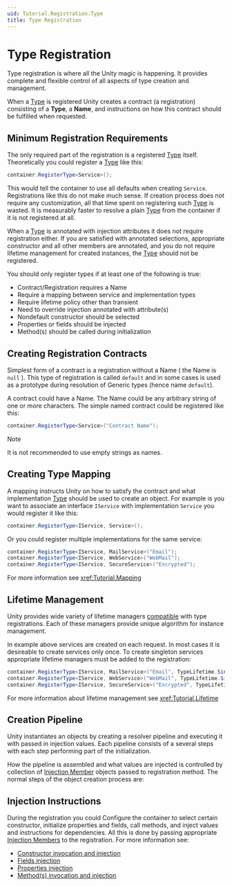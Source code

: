 ```yaml
---
uid: Tutorial.Registration.Type
title: Type Registration
---
```


# Type Registration

Type registration is where all the Unity magic is happening. It provides complete and flexible control of all aspects of type creation and management.

When a [Type](xref:System.Type) is registered Unity creates a contract (a registration) consisting of a **Type**, a **Name**, and instructions on how this contract should be fulfilled when requested.

## Minimum Registration Requirements

The only required part of the registration is a registered [Type](xref:System.Type) itself. Theoretically you could register a [Type](xref:System.Type) like this:

```cs
container.RegisterType<Service>();
```

This would tell the container to use all defaults when creating `Service`. Registrations like this do not make much sense. If creation process does not require any customization, all that time spent on registering such [Type](xref:System.Type) is wasted. It is measurably faster to resolve a plain [Type](xref:System.Type) from the container if it is not registered at all.

When a [Type](xref:System.Type) is annotated with injection attributes it does not require registration either. If you are satisfied with annotated selections, appropriate constructor and all other members are annotated, and you do not require lifetime management for created instances, the [Type](xref:System.Type) should not be registered.

You should only register types if at least one of the following is true:

* Contract/Registration requires a Name
* Require a mapping between service and implementation types
* Require lifetime policy other than transient
* Need to override injection annotated with attribute(s)
* Nondefault constructor should be selected
* Properties or fields should be injected
* Method(s) should be called during initialization

## Creating Registration Contracts

Simplest form of a contract is a registration without a Name ( the Name is `null` ). This type of registration is called `default` and in some cases is used as a prototype during resolution of Generic types (hence name `default`).

A contract could have a Name. The Name could be any arbitrary string of one or more characters. The simple named contract could be registered like this:

```cs
container.RegisterType<Service>("Contract Name");
```

> [!NOTE]
> It is not recommended to use empty strings as names.

## Creating Type Mapping

A mapping instructs Unity on how to satisfy the contract and what implementation [Type](xref:System.Type) should be used to create an object. For example is you want to associate an interface `IService` with implementation `Service` you would register it like this:

```cs
container.RegisterType<IService, Service>();
```

Or you could register multiple implementations for the same service:

```cs
container.RegisterType<IService, MailService>("Email");
container.RegisterType<IService, WebService>("WebMail");
container.RegisterType<IService, SecureService>("Encrypted");
```

For more information see <xref:Tutorial.Mapping>

## Lifetime Management

Unity provides wide variety of lifetime managers [compatible](xref:Unity.TypeLifetime) with type registrations. Each of these managers provide unique algorithm for instance management.

In example above services are created on each request. In most cases it is desireable to create services only once. To create singleton services appropriate lifetime managers must be added to the registration:

```cs
container.RegisterType<IService, MailService>("Email", TypeLifetime.Singleton);
container.RegisterType<IService, WebService>("WebMail", TypeLifetime.Singleton);
container.RegisterType<IService, SecureService>("Encrypted", TypeLifetime.Singleton);
```

For more information about lifetime management see <xref:Tutorial.Lifetime>

## Creation Pipeline

Unity instantiates an objects by creating a resolver pipeline and executing it with passed in injection values. Each pipeline consists of a several steps with each step performing part of the initialization.

How the pipeline is assembled and what values are injected is controlled by collection of [Injection Member](xref:Unity.Injection.InjectionMember) objects passed to registration method. The normal steps of the object creation process are:

## Injection Instructions

During the registration you could Configure the container to select certain constructor, initialize properties and fields, call methods, and inject values and instructions for dependencies. All this is done by passing appropriate [Injection Members](xref:Unity.Injection) to the registration. For more information see:

* [Constructor invocation and injection](xref:Tutorial.Injection.Constructor)
* [Fields injection](xref:Tutorial.Injection.Field)
* [Properties injection](xref:Tutorial.Injection.Property)
* [Method(s) invocation and injection](xref:Tutorial.Injection.Method)
